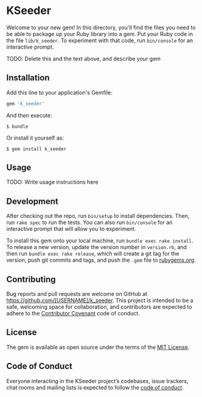 # KSeeder

Welcome to your new gem! In this directory, you'll find the files you need to be able to package up your Ruby library into a gem. Put your Ruby code in the file `lib/k_seeder`. To experiment with that code, run `bin/console` for an interactive prompt.

TODO: Delete this and the text above, and describe your gem

## Installation

Add this line to your application's Gemfile:

```ruby
gem 'k_seeder'
```

And then execute:

    $ bundle

Or install it yourself as:

    $ gem install k_seeder

## Usage

TODO: Write usage instructions here

## Development

After checking out the repo, run `bin/setup` to install dependencies. Then, run `rake spec` to run the tests. You can also run `bin/console` for an interactive prompt that will allow you to experiment.

To install this gem onto your local machine, run `bundle exec rake install`. To release a new version, update the version number in `version.rb`, and then run `bundle exec rake release`, which will create a git tag for the version, push git commits and tags, and push the `.gem` file to [rubygems.org](https://rubygems.org).

## Contributing

Bug reports and pull requests are welcome on GitHub at https://github.com/[USERNAME]/k_seeder. This project is intended to be a safe, welcoming space for collaboration, and contributors are expected to adhere to the [Contributor Covenant](http://contributor-covenant.org) code of conduct.

## License

The gem is available as open source under the terms of the [MIT License](https://opensource.org/licenses/MIT).

## Code of Conduct

Everyone interacting in the KSeeder project’s codebases, issue trackers, chat rooms and mailing lists is expected to follow the [code of conduct](https://github.com/[USERNAME]/k_seeder/blob/master/CODE_OF_CONDUCT.md).
